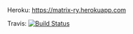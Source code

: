 Heroku: https://matrix-ry.herokuapp.com

Travis: [![Build Status](https://travis-ci.org/oplindstr/matrix.png)](https://travis-ci.org/oplindstr/matrix)